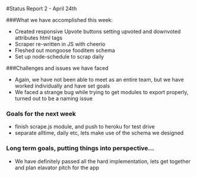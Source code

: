 #Status Report 2 - April 24th

###What we have accomplished this week:
* Created responsive Upvote buttons setting upvoted and downvoted attributes html tags
* Scraper re-written in JS with cheerio
* Fleshed out mongoose fooditem schema
* Set up node-schedule to scrap daily

###Challenges and issues we have faced
* Again, we have not been able to meet as an entire team, but we have worked individually and have set goals
* We faced a strange bug while trying to get modules to export properly, turned out to be a naming issue

### Goals for the next week
* finish scrape.js module, and push to heroku for test drive
* separate alltime, daily etc, lets make use of the schema we designed

### Long term goals, putting things into perspective...
* We have definitely passed all the hard implementation, lets get together and plan elavator pitch for the app



